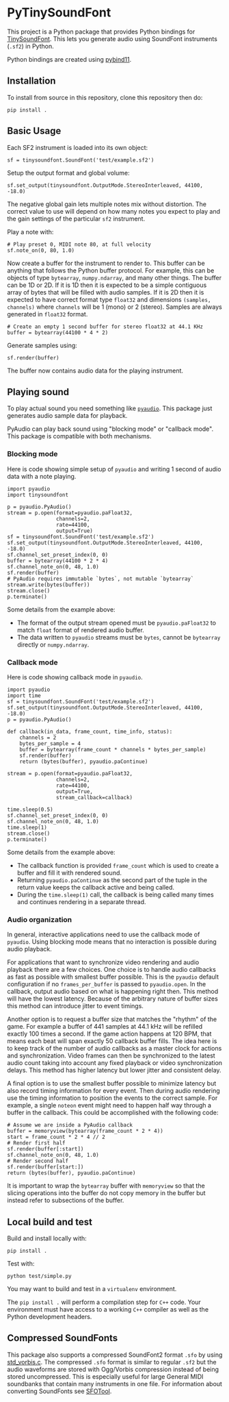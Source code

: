 # PyTinySoundFont

This project is a Python package that provides Python bindings for
[TinySoundFont](https://github.com/schellingb/TinySoundFont). This lets you
generate audio using SoundFont instruments (`.sf2`) in Python.

Python bindings are created using
[pybind11](https://github.com/pybind/pybind11).

## Installation

To install from source in this repository, clone this repository then do:

    pip install .

## Basic Usage

Each SF2 instrument is loaded into its own object:

    sf = tinysoundfont.SoundFont('test/example.sf2')

Setup the output format and global volume:

    sf.set_output(tinysoundfont.OutputMode.StereoInterleaved, 44100, -18.0)

The negative global gain lets multiple notes mix without distortion. The correct
value to use will depend on how many notes you expect to play and the gain
settings of the particular `sf2` instrument.

Play a note with:

    # Play preset 0, MIDI note 80, at full velocity
    sf.note_on(0, 80, 1.0)

Now create a buffer for the instrument to render to. This buffer can be anything
that follows the Python buffer protocol. For example, this can be objects of
type `bytearray`, `numpy.ndarray`, and many other things. The buffer can be 1D
or 2D. If it is 1D then it is expected to be a simple contiguous array of bytes
that will be filled with audio samples. If it is 2D then it is expected to have
correct format type `float32` and dimensions `(samples, channels)` where
`channels` will be 1 (mono) or 2 (stereo). Samples are always generated in
`float32` format.

    # Create an empty 1 second buffer for stereo float32 at 44.1 KHz
    buffer = bytearray(44100 * 4 * 2)

Generate samples using:

    sf.render(buffer)

The buffer now contains audio data for the playing instrument.

## Playing sound

To play actual sound you need something like
[`pyaudio`](https://pypi.org/project/PyAudio/). This package just generates
audio sample data for playback.

PyAudio can play back sound using "blocking mode" or "callback mode". This
package is compatible with both mechanisms.

### Blocking mode

Here is code showing simple setup of `pyaudio` and writing 1 second of audio
data with a note playing.

    import pyaudio
    import tinysoundfont

    p = pyaudio.PyAudio()
    stream = p.open(format=pyaudio.paFloat32,
                    channels=2,
                    rate=44100,
                    output=True)
    sf = tinysoundfont.SoundFont('test/example.sf2')
    sf.set_output(tinysoundfont.OutputMode.StereoInterleaved, 44100, -18.0)
    sf.channel_set_preset_index(0, 0)
    buffer = bytearray(44100 * 2 * 4)
    sf.channel_note_on(0, 48, 1.0)
    sf.render(buffer)
    # PyAudio requires immutable `bytes`, not mutable `bytearray`
    stream.write(bytes(buffer))
    stream.close()
    p.terminate()

Some details from the example above:

-   The format of the output stream opened must be `pyaudio.paFloat32` to match
    `float` format of rendered audio buffer.
-   The data written to `pyaudio` streams must be `bytes`, cannot be `bytearray`
    directly or `numpy.ndarray`.

### Callback mode

Here is code showing callback mode in `pyaudio`.

    import pyaudio
    import time
    sf = tinysoundfont.SoundFont('test/example.sf2')
    sf.set_output(tinysoundfont.OutputMode.StereoInterleaved, 44100, -18.0)
    p = pyaudio.PyAudio()

    def callback(in_data, frame_count, time_info, status):
        channels = 2
        bytes_per_sample = 4
        buffer = bytearray(frame_count * channels * bytes_per_sample)
        sf.render(buffer)
        return (bytes(buffer), pyaudio.paContinue)

    stream = p.open(format=pyaudio.paFloat32,
                    channels=2,
                    rate=44100,
                    output=True,
                    stream_callback=callback)

    time.sleep(0.5)
    sf.channel_set_preset_index(0, 0)
    sf.channel_note_on(0, 48, 1.0)
    time.sleep(1)
    stream.close()
    p.terminate()

Some details from the example above:

-   The callback function is provided `frame_count` which is used to create a
    buffer and fill it with rendered sound.
-   Returning `pyaudio.paContinue` as the second part of the tuple in the return
    value keeps the callback active and being called.
-   During the `time.sleep(1)` call, the callback is being called many times and
    continues rendering in a separate thread.

### Audio organization

In general, interactive applications need to use the callback mode of `pyaudio`.
Using blocking mode means that no interaction is possible during audio playback.

For applications that want to synchronize video rendering and audio playback
there are a few choices. One choice is to handle audio callbacks as fast as
possible with smallest buffer possible. This is the `pyaudio` default
configuration if no `frames_per_buffer` is passed to `pyaudio.open`. In the
callback, output audio based on what is happening right then. This method will
have the lowest latency. Because of the arbitrary nature of buffer sizes this
method can introduce jitter to event timings.

Another option is to request a buffer size that matches the "rhythm" of the
game. For example a buffer of 441 samples at 44.1 kHz will be refilled exactly
100 times a second. If the game action happens at 120 BPM, that means each beat
will span exactly 50 callback buffer fills. The idea here is to keep track of
the number of audio callbacks as a master clock for actions and synchronization.
Video frames can then be synchronized to the latest audio count taking into
account any fixed playback or video synchronization delays. This method
has higher latency but lower jitter and consistent delay.

A final option is to use the smallest buffer possible to minimize latency but
also record timing information for every event. Then during audio rendering use
the timing information to position the events to the correct sample. For
example, a single `noteon` event might need to happen half way through a buffer
in the callback. This could be accomplished with the following code:

    # Assume we are inside a PyAudio callback
    buffer = memoryview(bytearray(frame_count * 2 * 4))
    start = frame_count * 2 * 4 // 2
    # Render first half
    sf.render(buffer[:start])
    sf.channel_note_on(0, 48, 1.0)
    # Render second half
    sf.render(buffer[start:])
    return (bytes(buffer), pyaudio.paContinue)

It is important to wrap the `bytearray` buffer with `memoryview` so that the
slicing operations into the buffer do not copy memory in the buffer but instead
refer to subsections of the buffer.

## Local build and test

Build and install locally with:

    pip install .

Test with:

    python test/simple.py

You may want to build and test in a `virtualenv` environment.

The `pip install .` will perform a compilation step for `C++` code. Your
environment must have access to a working `C++` compiler as well as the Python
development headers.

## Compressed SoundFonts

This package also supports a compressed SoundFont2 format `.sfo` by using
[std_vorbis.c](https://github.com/nothings/stb/blob/master/stb_vorbis.c). The
compressed `.sfo` format is similar to regular `.sf2` but the audio waveforms
are stored with Ogg/Vorbis compression instead of being stored uncompressed.
This is especially useful for large General MIDI soundbanks that contain many
instruments in one file. For information about converting SoundFonts see
[SFOTool](https://github.com/schellingb/TinySoundFont/tree/master/sfotool).
